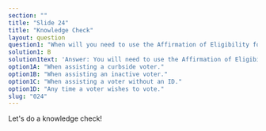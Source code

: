 ```yaml
---
section: ""
title: "Slide 24"
title: "Knowledge Check"
layout: question
question1: "When will you need to use the Affirmation of Eligibility form?"
solution1: B
solution1text: 'Answer: You will need to use the Affirmation of Eligibility form when assisting an inactive voter. Once the form is completed, the voter should be allowed to vote routinely and be checked in on the Poll Pad. Be sure to check the "Voter Signed Oath" flag.'
option1A: "When assisting a curbside voter."
option1B: "When assisting an inactive voter."
option1C: "When assisting a voter without an ID."
option1D: "Any time a voter wishes to vote."
slug: "024"
---
```


Let's do a knowledge check!

